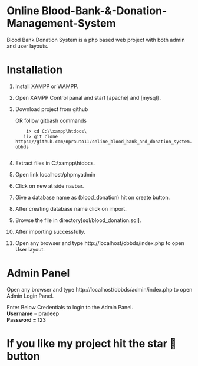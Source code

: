 # Online Blood-Bank-&-Donation-Management-System

Blood Bank Donation System is a php based web project with both admin and user layouts.

# Installation

1. Install XAMPP or WAMPP.

2. Open XAMPP Control panal and start [apache] and [mysql] .

3. Download project from github

   OR follow gitbash commands <br>
     ```t
         i> cd C:\\xampp\htdocs\
        ii> git clone https://github.com/nprauto11/online_blood_bank_and_donation_system.git obbds
     
     
4. Extract files in C:\xampp\htdocs.

5. Open link localhost/phpmyadmin

6. Click on new at side navbar.

7. Give a database name as (blood_donation) hit on create button.

8. After creating database name click on import.

9. Browse the file in directory[sql/blood_donation.sql].

10. After importing successfully.

11. Open any browser and type http://localhost/obbds/index.php to open User layout.
     
# Admin Panel
   Open any browser and type http://localhost/obbds/admin/index.php to open Admin Login Panel.
   
   Enter Below Credentials to login to the Admin Panel.<br>
   <b> Username = </b> pradeep<br>
   <b>Password = </b> 123
   
# If you like my project hit the star 🌟 button

